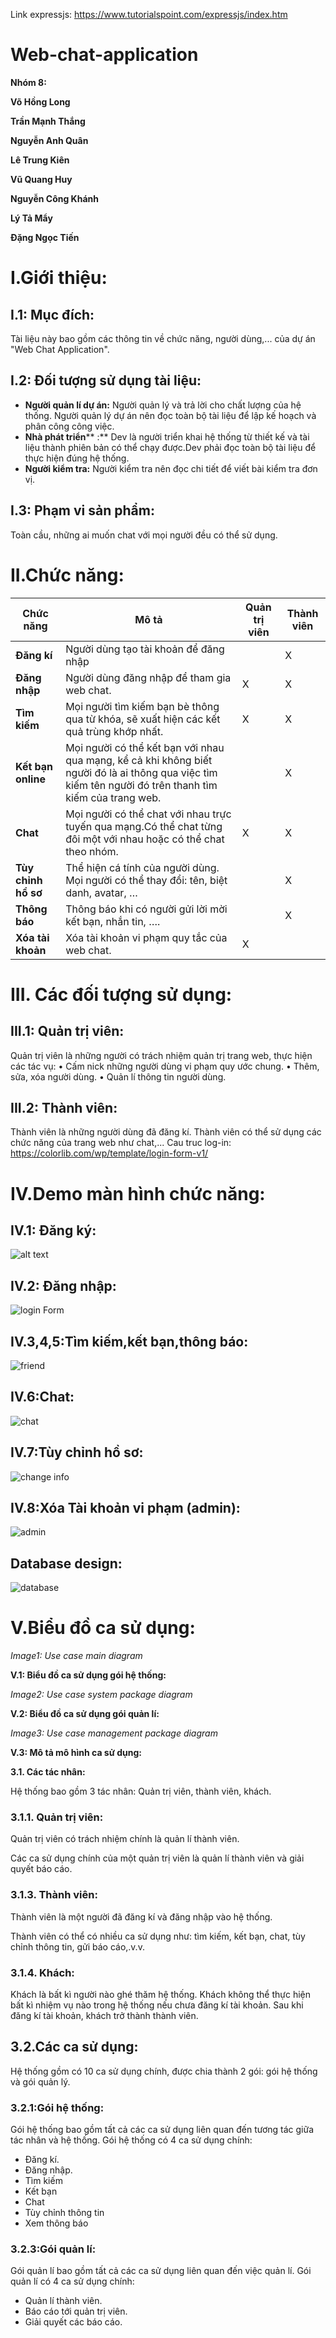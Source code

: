 Link expressjs: https://www.tutorialspoint.com/expressjs/index.htm

# Web-chat-application

**Nhóm 8:**

**Võ Hồng Long**

**Trần Mạnh Thắng**

**Nguyễn Anh Quân**

**Lê Trung Kiên**

**Vũ Quang Huy**

**Nguyễn Công Khánh**

**Lý Tả Mẩy**

**Đặng Ngọc Tiến**

#

# I.Giới thiệu:

## I.1: Mục đích:

Tài liệu này bao gồm các thông tin về chức năng, người dùng,... của dự án &quot;Web Chat Application&quot;.

## I.2: Đối tượng sử dụng tài liệu:
- **Người quản lí dự án:**  Người quản lý và trả lời cho chất lượng của hệ thống. Người quản lý dự án nên đọc toàn bộ tài liệu để lập kế hoạch và phân công công việc.
- **Nhà phát triển**** :** Dev là người triển khai hệ thống từ thiết kế và tài liệu thành phiên bản có thể chạy được.Dev phải đọc toàn bộ tài liệu để thực hiện đúng hệ thống.
- **Người kiểm tra:** Người kiểm tra nên đọc chi tiết để viết bài kiểm tra đơn vị.

## I.3: Phạm vi sản phẩm:
Toàn cầu, những ai muốn chat với mọi người đều có thể sử dụng.

# II.Chức năng:

|   **Chức năng** |   **Mô tả** |	**Quản trị viên**	|	**Thành viên**	|
| --- | --- | --- | --- |
| **Đăng kí** | Người dùng tạo tài khoản để đăng nhập |  | X |
| **Đăng nhập** | Người dùng đăng nhập để tham gia web chat. | X | X |
| **Tìm kiếm** | Mọi người tìm kiếm bạn bè thông qua từ khóa, sẽ xuất hiện các kết quả trùng khớp nhất. | X | X |
| **Kết bạn online** | Mọi người có thể kết bạn với nhau qua mạng, kể cả khi không biết người đó là ai thông qua việc tìm kiếm tên người đó trên thanh tìm kiếm của trang web. |  | X |
| **Chat** | Mọi người có thể chat với nhau trực tuyến qua mạng.Có thể chat từng đôi một với nhau hoặc có thể chat theo nhóm. | X | X |
| **Tùy chỉnh hồ sơ** | Thể hiện cá tính của người dùng. Mọi người có thể thay đổi: tên, biệt danh, avatar, … |  | X |
| **Thông báo** | Thông báo khi có người gửi lời mời kết bạn, nhắn tin, …. |  | X |
| **Xóa tài khoản** | Xóa tài khoản vi phạm quy tắc của web chat. | X |  |

# III. Các đối tượng sử dụng:
## III.1: Quản trị viên:
Quản trị viên là những người có trách nhiệm quản trị trang web, thực hiện các tác vụ:
•	Cấm nick những người dùng vi phạm quy ước chung.
•	Thêm, sửa, xóa người dùng.
•	Quản lí thông tin người dùng.
## III.2: Thành viên:
Thành viên là những người dùng đã đăng kí.
Thành viên có thể sử dụng các chức năng của trang web như chat,...
Cau truc log-in: https://colorlib.com/wp/template/login-form-v1/

# IV.Demo màn hình chức năng:
## IV.1: Đăng ký:
 ![alt text](https://scontent.xx.fbcdn.net/v/t1.15752-9/75305226_2617785808264557_8660315435100536832_n.png?_nc_cat=110&_nc_oc=AQmOB0PeLs_oYlUzMHmSbKVXuoWc_iO9rj_UOcWiZRHtktNxLN7YN0JKZompwnDXmqM&_nc_ht=scontent.fhan3-1.fna&oh=b2fdb84578be19aadc611a86eb42bffa&oe=5E592DBE&_nc_fr=fhan3c01)
 
## IV.2: Đăng nhập:

 ![login Form](https://user-images.githubusercontent.com/43175311/67635052-197fe980-f8f5-11e9-90cd-5d70eb07a671.png)
 
 
## IV.3,4,5:Tìm kiếm,kết bạn,thông báo:

 ![friend](https://user-images.githubusercontent.com/43175311/67635048-15ec6280-f8f5-11e9-86c9-c2cba7e6a592.png)
 

## IV.6:Chat:

![chat](https://user-images.githubusercontent.com/43175311/67635050-17b62600-f8f5-11e9-8aeb-5c0597f449eb.png)


## IV.7:Tùy chỉnh hồ sơ:

![change info](https://user-images.githubusercontent.com/43175311/67635045-0f5deb00-f8f5-11e9-91d9-ad71bec085ed.png)

 
## IV.8:Xóa Tài khoản vi phạm (admin):

![admin](https://user-images.githubusercontent.com/43175311/67635046-12f17200-f8f5-11e9-847b-8e0a163bfcdf.png)
 
 
## Database design:

![database](https://i.ibb.co/dW2bJS5/Capture.png)

# V.Biểu đồ ca sử dụng:



_Image1: Use case main diagram_

**V.1: Biểu đồ ca sử dụng gói hệ thống:**

 

_Image2: Use case system package diagram_

**V.2: Biểu đồ ca sử dụng gói quản lí:**



_Image3: Use case management package diagram_





**V.3: Mô tả mô hình ca sử dụng:**

**3.1. Các tác nhân:**

Hệ thống bao gồm 3 tác nhân: Quản trị viên, thành viên, khách.

### 3.1.1. Quản trị viên:

Quản trị viên có trách nhiệm chính là quản lí thành viên.

Các ca sử dụng chính của một quản trị viên là quản lí thành viên và giải quyết báo cáo.

### 3.1.3. Thành viên:

Thành viên là một người đã đăng kí và đăng nhập vào hệ thống.

Thành viên có thể có nhiều ca sử dụng như: tìm kiếm, kết bạn, chat, tùy chỉnh thông tin, gửi báo cáo,.v.v.

### 3.1.4. Khách:

Khách là bất kì người nào ghé thăm hệ thống. Khách không thể thực hiện bất kì nhiệm vụ nào trong hệ thống nếu chưa đăng kí tài khoản. Sau khi đăng kí tài khoản, khách trở thành thành viên.

## 3.2.Các ca sử dụng:

Hệ thống gồm có 10 ca sử dụng chính, được chia thành 2 gói: gói hệ thống và gói quản lý.

### 3.2.1:Gói hệ thống:

Gói hệ thống bao gồm tất cả các ca sử dụng liên quan đến tương tác giữa tác nhân và hệ thống. Gói hệ thống có 4 ca sử dụng chính:

- Đăng kí.
- Đăng nhập.
- Tìm kiếm
- Kết bạn
- Chat
- Tùy chỉnh thông tin
- Xem thông báo

### 3.2.3:Gói quản lí:

Gói quản lí bao gồm tất cả các ca sử dụng liên quan đến việc quản lí. Gói quản lí có 4 ca sử dụng chính:

- Quản lí thành viên.
- Báo cáo tới quản trị viên.
- Giải quyết các báo cáo.
	
